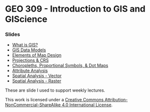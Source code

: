 # GEO 309 - Introduction to GIS and GIScience

### Slides

* [What is GIS?](geo309_pres_01.md)
* [GIS Data Models](geo309_pres_02.md)
* [Elements of Map Design](geo309_pres_03.md)
* [Projections & CRS](geo309_pres_04.md)
* [Choropleths, Proportional Symbols, & Dot Maps](geo309_pres_05.md)
* [Attribute Analysis](geo309_pres_06.md)
* [Spatial Analysis - Vector](geo309_pres_07.md)
* [Spatial Analysis - Raster](geo309_pres_08.md)

These are slide I used to support weekly lectures.

This work is licensed under a [Creative Commons Attribution-NonCommercial-ShareAlike 4.0 International License](http://creativecommons.org/licenses/by-nc-sa/4.0/).
